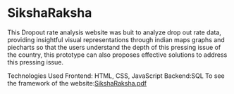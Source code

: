 # SikshaRaksha
This Dropout rate analysis website was buit to analyze drop out rate data, providing insightful visual representations through indian maps
graphs and piecharts so that the users understand the depth of this pressing issue of the country, this prototype can also proposes effective
solutions to address this pressing issue.

Technologies Used
Frontend: HTML, CSS, JavaScript
Backend:SQL
To see the framework of the website:[SikshaRaksha.pdf](https://github.com/DishaJillella/SikshaRaksha/files/13503052/SikshaRaksha.pdf)
